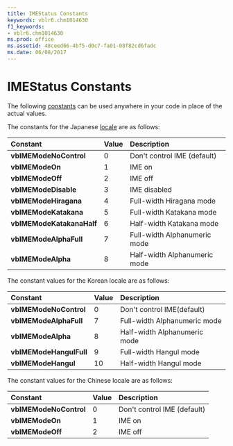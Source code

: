 ```yaml
---
title: IMEStatus Constants
keywords: vblr6.chm1014630
f1_keywords:
- vblr6.chm1014630
ms.prod: office
ms.assetid: 48ceed66-4bf5-d0c7-fa01-08f82cd6fadc
ms.date: 06/08/2017
---
```



# IMEStatus Constants

The following [constants](../../Glossary/vbe-glossary.md#constant) can be used anywhere in your code in place of the actual values.

The constants for the Japanese [locale](../../Glossary/vbe-glossary.md#locale) are as follows:


|**Constant**|**Value**|**Description**|
|:-----|:-----|:-----|
|**vbIMEModeNoControl**|0|Don't control IME (default)|
|**vbIMEModeOn**|1|IME on|
|**vbIMEModeOff**|2|IME off|
|**vbIMEModeDisable**|3|IME disabled|
|**vbIMEModeHiragana**|4|Full-width Hiragana mode|
|**vbIMEModeKatakana**|5|Full-width Katakana mode|
|**vbIMEModeKatakanaHalf**|6|Half-width Katakana mode|
|**vbIMEModeAlphaFull**|7|Full-width Alphanumeric mode|
|**vbIMEModeAlpha**|8|Half-width Alphanumeric mode|

The constant values for the Korean locale are as follows:


|**Constant**|**Value**|**Description**|
|:-----|:-----|:-----|
|**vbIMEModeNoControl**|0|Don't control IME(default)|
|**vbIMEModeAlphaFull**|7|Full-width Alphanumeric mode|
|**vbIMEModeAlpha**|8|Half-width Alphanumeric mode|
|**vbIMEModeHangulFull**|9|Full-width Hangul mode|
|**vbIMEModeHangul**|10|Half-width Hangul mode|

The constant values for the Chinese locale are as follows:


|**Constant**|**Value**|**Description**|
|:-----|:-----|:-----|
|**vbIMEModeNoControl**|0|Don't control IME (default)|
|**vbIMEModeOn**|1|IME on|
|**vbIMEModeOff**|2|IME off|

